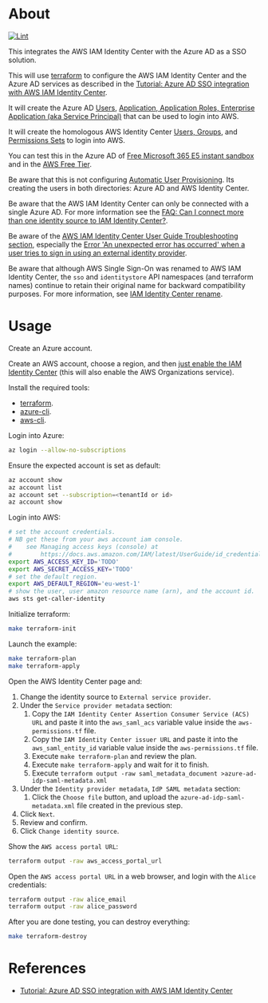 # About

[![Lint](https://github.com/rgl/example-aws-aad-sso/actions/workflows/lint.yml/badge.svg)](https://github.com/rgl/example-aws-aad-sso/actions/workflows/lint.yml)

This integrates the AWS IAM Identity Center with the Azure AD as a SSO solution.

This will use [terraform](https://www.terraform.io/) to configure the AWS IAM Identity Center and the Azure AD services as described in the [Tutorial: Azure AD SSO integration with AWS IAM Identity Center](https://learn.microsoft.com/en-us/azure/active-directory/saas-apps/aws-single-sign-on-tutorial).

It will create the Azure AD [Users](azure-users.tf), [Application, Application Roles, Enterprise Application (aka Service Principal)](azure-applications.tf) that can be used to login into AWS.

It will create the homologous AWS Identity Center [Users, Groups](aws-users.tf), and [Permissions Sets](aws-permissions.tf) to login into AWS.

You can test this in the Azure AD of [Free Microsoft 365 E5 instant sandbox](https://developer.microsoft.com/en-us/microsoft-365/dev-program) and in the [AWS Free Tier](https://aws.amazon.com/free/).

Be aware that this is not configuring [Automatic User Provisioning](https://docs.aws.amazon.com/singlesignon/latest/userguide/provision-automatically.html). Its creating the users in both directories: Azure AD and AWS Identity Center.

Be aware that the AWS IAM Identity Center can only be connected with a single Azure AD. For more information see the [FAQ: Can I connect more than one identity source to IAM Identity Center?](https://aws.amazon.com/iam/identity-center/faqs/#Identity_sources_and_applications_support).

Be aware of the [AWS IAM Identity Center User Guide Troubleshooting section](https://docs.aws.amazon.com/singlesignon/latest/userguide/troubleshooting.html), especially the [Error 'An unexpected error has occurred' when a user tries to sign in using an external identity provider](https://docs.aws.amazon.com/singlesignon/latest/userguide/troubleshooting.html#issue8).

Be aware that although AWS Single Sign-On was renamed to AWS IAM Identity Center, the `sso` and `identitystore` API namespaces (and terraform names) continue to retain their original name for backward compatibility purposes. For more information, see [IAM Identity Center rename](https://docs.aws.amazon.com/singlesignon/latest/userguide/what-is.html#renamed).

# Usage

Create an Azure account.

Create an AWS account, choose a region, and then [just enable the IAM Identity Center](https://docs.aws.amazon.com/singlesignon/latest/userguide/getting-started.html) (this will also enable the AWS Organizations service).

Install the required tools:

* [terraform](https://github.com/hashicorp/terraform).
* [azure-cli](https://github.com/Azure/azure-cli).
* [aws-cli](https://github.com/aws/aws-cli).

Login into Azure:

```bash
az login --allow-no-subscriptions
```

Ensure the expected account is set as default:

```bash
az account show
az account list
az account set --subscription=<tenantId or id>
az account show
```

Login into AWS:

```bash
# set the account credentials.
# NB get these from your aws account iam console.
#    see Managing access keys (console) at
#        https://docs.aws.amazon.com/IAM/latest/UserGuide/id_credentials_access-keys.html#Using_CreateAccessKey
export AWS_ACCESS_KEY_ID='TODO'
export AWS_SECRET_ACCESS_KEY='TODO'
# set the default region.
export AWS_DEFAULT_REGION='eu-west-1'
# show the user, user amazon resource name (arn), and the account id.
aws sts get-caller-identity
```

Initialize terraform:

```bash
make terraform-init
```

Launch the example:

```bash
make terraform-plan
make terraform-apply
```

Open the AWS Identity Center page and:

1. Change the identity source to `External service provider`.
2. Under the `Service provider metadata` section:
   1. Copy the `IAM Identity Center Assertion Consumer Service (ACS) URL` and paste it into the `aws_saml_acs` variable value inside the `aws-permissions.tf` file.
   2. Copy the `IAM Identity Center issuer URL` and paste it into the `aws_saml_entity_id` variable value inside the `aws-permissions.tf` file.
   3. Execute `make terraform-plan` and review the plan.
   4. Execute `make terraform-apply` and wait for it to finish.
   5. Execute `terraform output -raw saml_metadata_document >azure-ad-idp-saml-metadata.xml`
3. Under the `Identity provider metadata`, `IdP SAML metadata` section:
   1. Click the `Choose file` button, and upload the `azure-ad-idp-saml-metadata.xml` file created in the previous step.
4. Click `Next`.
5. Review and confirm.
6. Click `Change identity source`.

Show the `AWS access portal URL`:

```bash
terraform output -raw aws_access_portal_url
```

Open the `AWS access portal URL` in a web browser, and login with the `Alice` credentials:

```bash
terraform output -raw alice_email
terraform output -raw alice_password
```

After you are done testing, you can destroy everything:

```bash
make terraform-destroy
```

# References

* [Tutorial: Azure AD SSO integration with AWS IAM Identity Center](https://learn.microsoft.com/en-us/azure/active-directory/saas-apps/aws-single-sign-on-tutorial)

